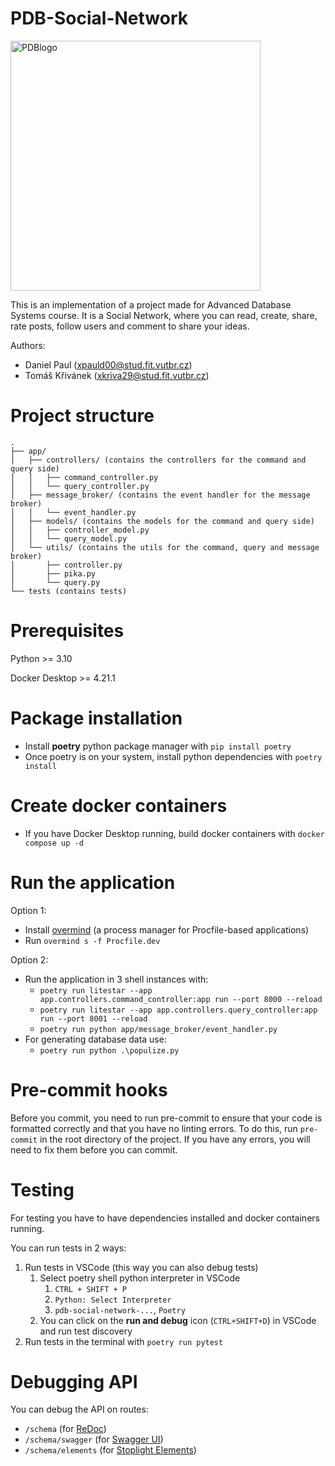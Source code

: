# PDB-Social-Network

<img src="https://github.com/XDanielPaul/PDB-Social-Network/assets/47739921/2f7b46f7-bded-4b76-b6a1-7dfdb683b304" alt="PDBlogo" width="400px" height="400px">

This is an implementation of a project made for Advanced Database Systems course. It is a Social Network, where you can read, create, share, rate posts, follow users and comment to share your ideas.

Authors:

-   Daniel Paul (xpauld00@stud.fit.vutbr.cz)
-   Tomáš Křivánek (xkriva29@stud.fit.vutbr.cz)

# Project structure

```
.
├── app/
│   ├── controllers/ (contains the controllers for the command and query side)
│   │   ├── command_controller.py
│   │   └── query_controller.py
│   ├── message_broker/ (contains the event handler for the message broker)
│   │   └── event_handler.py
│   ├── models/ (contains the models for the command and query side)
│   │   ├── controller_model.py
│   │   └── query_model.py
│   └── utils/ (contains the utils for the command, query and message broker)
│       ├── controller.py
│       ├── pika.py
│       └── query.py
└── tests (contains tests)
```

# Prerequisites

Python >= 3.10

Docker Desktop >= 4.21.1

# Package installation

-   Install **poetry** python package manager with `pip install poetry`
-   Once poetry is on your system, install python dependencies with `poetry install`

# Create docker containers

-   If you have Docker Desktop running, build docker containers with `docker compose up -d`

# Run the application

Option 1:

-   Install [overmind](https://github.com/DarthSim/overmind) (a process manager for Procfile-based applications)
-   Run `overmind s -f Procfile.dev`

Option 2:

-   Run the application in 3 shell instances with:
    -   `poetry run litestar --app app.controllers.command_controller:app run --port 8000 --reload`
    -   `poetry run litestar --app app.controllers.query_controller:app run --port 8001 --reload`
    -   `poetry run python app/message_broker/event_handler.py`
-   For generating database data use:
    -   `poetry run python .\populize.py`
# Pre-commit hooks

Before you commit, you need to run pre-commit to ensure that your code is formatted correctly and that you have no linting errors. To do this, run `pre-commit` in the root directory of the project. If you have any errors, you will need to fix them before you can commit.

# Testing

For testing you have to have dependencies installed and docker containers running.

You can run tests in 2 ways:

1. Run tests in VSCode (this way you can also debug tests)
    1. Select poetry shell python interpreter in VSCode
        1. `CTRL + SHIFT + P`
        2. `Python: Select Interpreter`
        3. `pdb-social-network-...`, `Poetry`
    2. You can click on the **run and debug** icon (`CTRL+SHIFT+D`) in VSCode and run test discovery
2. Run tests in the terminal with `poetry run pytest`

# Debugging API

You can debug the API on routes:

-   `/schema` (for [ReDoc](https://redocly.com/redoc))
-   `/schema/swagger` (for [Swagger UI](https://swagger.io/))
-   `/schema/elements` (for [Stoplight Elements](https://stoplight.io/open-source/elements/))

